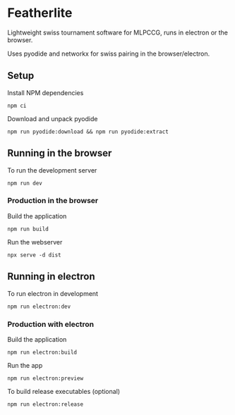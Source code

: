 # Featherlite

Lightweight swiss tournament software for MLPCCG, runs in electron or the browser.

Uses pyodide and networkx for swiss pairing in the browser/electron.

## Setup

Install NPM dependencies

    npm ci

Download and unpack pyodide

    npm run pyodide:download && npm run pyodide:extract

## Running in the browser

To run the development server

    npm run dev

### Production in the browser

Build the application

    npm run build

Run the webserver

    npx serve -d dist

## Running in electron

To run electron in development

    npm run electron:dev

### Production with electron

Build the application

    npm run electron:build

Run the app

    npm run electron:preview

To build release executables (optional)

    npm run electron:release
